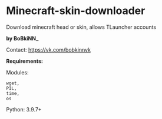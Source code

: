# Minecraft-skin-downloader
Download minecraft head or skin, allows TLauncher accounts

**by BoBkiNN_**

Contact:
https://vk.com/bobkinnvk

**Requirements:**

Modules:

```
wget,
PIL,
time,
os
```

Python:
3.9.7+
